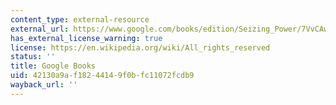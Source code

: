 ```yaml
---
content_type: external-resource
external_url: https://www.google.com/books/edition/Seizing_Power/7VvCAwAAQBAJ?q=&gbpv=1#f=false
has_external_license_warning: true
license: https://en.wikipedia.org/wiki/All_rights_reserved
status: ''
title: Google Books
uid: 42130a9a-f182-4414-9f0b-fc11072fcdb9
wayback_url: ''
---
```

